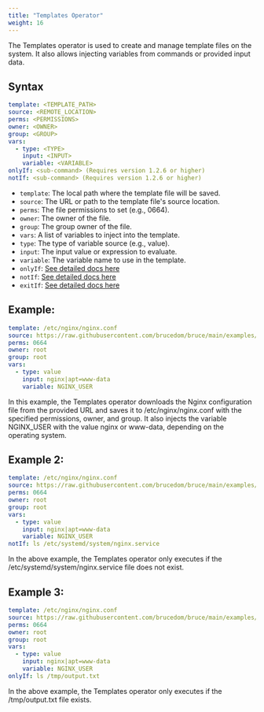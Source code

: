 ```yaml
---
title: "Templates Operator"
weight: 16
---
```

The Templates operator is used to create and manage template files on the system. It also allows injecting variables from commands or provided input data.

## Syntax

```yaml
template: <TEMPLATE_PATH>
source: <REMOTE_LOCATION>
perms: <PERMISSIONS>
owner: <OWNER>
group: <GROUP>
vars:
  - type: <TYPE>
    input: <INPUT>
    variable: <VARIABLE>
onlyIf: <sub-command> (Requires version 1.2.6 or higher)
notIf: <sub-command> (Requires version 1.2.6 or higher)
```

* `template`: The local path where the template file will be saved.
* `source`: The URL or path to the template file's source location.
* `perms`: The file permissions to set (e.g., 0664).
* `owner`: The owner of the file.
* `group`: The group owner of the file.
* `vars`: A list of variables to inject into the template.
* `type`: The type of variable source (e.g., value).
* `input`: The input value or expression to evaluate.
* `variable`: The variable name to use in the template.
* `onlyIf`: [See detailed docs here](sub-commands)
* `notIf`: [See detailed docs here](sub-commands)
* `exitIf`: [See detailed docs here](sub-commands)

## Example:

```yaml
template: /etc/nginx/nginx.conf
source: https://raw.githubusercontent.com/brucedom/bruce/main/examples/nginx/templates/etc/nginx/nginx.conf
perms: 0664
owner: root
group: root
vars:
  - type: value
    input: nginx|apt=www-data
    variable: NGINX_USER
```

In this example, the Templates operator downloads the Nginx configuration file from the provided URL and saves it to /etc/nginx/nginx.conf with the specified permissions, owner, and group. It also injects the variable NGINX_USER with the value nginx or www-data, depending on the operating system.

## Example 2:

```yaml
template: /etc/nginx/nginx.conf
source: https://raw.githubusercontent.com/brucedom/bruce/main/examples/nginx/templates/etc/nginx/nginx.conf
perms: 0664
owner: root
group: root
vars:
  - type: value
    input: nginx|apt=www-data
    variable: NGINX_USER
notIf: ls /etc/systemd/system/nginx.service
```

In the above example, the Templates operator only executes if the /etc/systemd/system/nginx.service file does not exist.

## Example 3:

```yaml
template: /etc/nginx/nginx.conf
source: https://raw.githubusercontent.com/brucedom/bruce/main/examples/nginx/templates/etc/nginx/nginx.conf
perms: 0664
owner: root
group: root
vars:
  - type: value
    input: nginx|apt=www-data
    variable: NGINX_USER
onlyIf: ls /tmp/output.txt
```

In the above example, the Templates operator only executes if the /tmp/output.txt file exists.